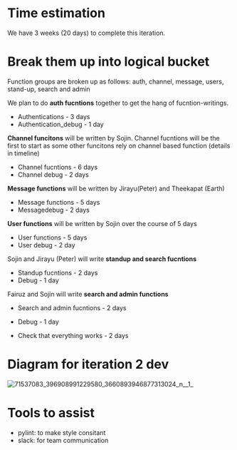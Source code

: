 # Time estimation
We have 3 weeks (20 days) to complete this iteration.

# Break them up into logical bucket
Function groups are broken up as follows: auth, channel, message, users, stand-up, search and admin

We plan to do **auth fucntions** together to get the hang of fucntion-writings. 
- Authentications - 3 days
- Authentication_debug - 1 day

**Channel funcitons** will be written by Sojin. Channel fucntions will be the first to start as some other funcitons rely on channel based function (details in timeline)
- Channel fucntions - 6 days
- Channel debug - 2 days

**Message functions** will be written by Jirayu(Peter) and Theekapat (Earth)
- Message functions - 5 days
- Messagedebug - 2 days

**User functions** will be written by Sojin over the course of 5 days
- User functions - 5 days
- User debug - 2 day

Sojin and Jirayu (Peter) will write **standup and search fucntions**
- Standup fucntions - 2 days
- Debug - 1 day

Fairuz and Sojin will write **search and admin functions**
- Search and admin fucntions - 2 days
- Debug - 1 day

- Check that everything works - 2 days

# Diagram for iteration 2 dev
![71537083_396908991229580_3660893946877313024_n__1_](/uploads/bef5acfe22f63044fb6422f204a9108a/71537083_396908991229580_3660893946877313024_n__1_.png)

# Tools to assist
- pylint: to make style consitant
- slack: for team communication
